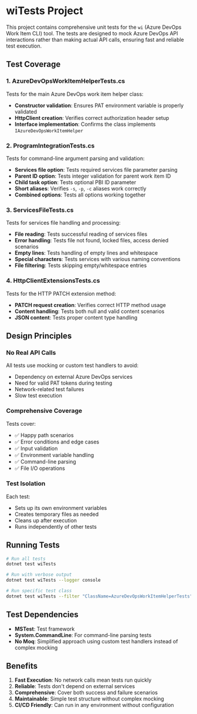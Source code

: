 # wiTests Project

This project contains comprehensive unit tests for the `wi` (Azure DevOps Work Item CLI) tool. The tests are designed to mock Azure DevOps API interactions rather than making actual API calls, ensuring fast and reliable test execution.

## Test Coverage

### 1. AzureDevOpsWorkItemHelperTests.cs
Tests for the main Azure DevOps work item helper class:

- **Constructor validation**: Ensures PAT environment variable is properly validated
- **HttpClient creation**: Verifies correct authorization header setup
- **Interface implementation**: Confirms the class implements `IAzureDevOpsWorkItemHelper`

### 2. ProgramIntegrationTests.cs  
Tests for command-line argument parsing and validation:

- **Services file option**: Tests required services file parameter parsing
- **Parent ID option**: Tests integer validation for parent work item ID
- **Child task option**: Tests optional PBI ID parameter
- **Short aliases**: Verifies `-s`, `-p`, `-c` aliases work correctly
- **Combined options**: Tests all options working together

### 3. ServicesFileTests.cs
Tests for services file handling and processing:

- **File reading**: Tests successful reading of services files
- **Error handling**: Tests file not found, locked files, access denied scenarios
- **Empty lines**: Tests handling of empty lines and whitespace
- **Special characters**: Tests services with various naming conventions
- **File filtering**: Tests skipping empty/whitespace entries

### 4. HttpClientExtensionsTests.cs
Tests for the HTTP PATCH extension method:

- **PATCH request creation**: Verifies correct HTTP method usage
- **Content handling**: Tests both null and valid content scenarios
- **JSON content**: Tests proper content type handling

## Design Principles

### No Real API Calls
All tests use mocking or custom test handlers to avoid:
- Dependency on external Azure DevOps services
- Need for valid PAT tokens during testing
- Network-related test failures
- Slow test execution

### Comprehensive Coverage
Tests cover:
- ✅ Happy path scenarios
- ✅ Error conditions and edge cases
- ✅ Input validation
- ✅ Environment variable handling
- ✅ Command-line parsing
- ✅ File I/O operations

### Test Isolation
Each test:
- Sets up its own environment variables
- Creates temporary files as needed
- Cleans up after execution
- Runs independently of other tests

## Running Tests

```bash
# Run all tests
dotnet test wiTests

# Run with verbose output
dotnet test wiTests --logger console

# Run specific test class
dotnet test wiTests --filter "ClassName=AzureDevOpsWorkItemHelperTests"
```

## Test Dependencies

- **MSTest**: Test framework
- **System.CommandLine**: For command-line parsing tests
- **No Moq**: Simplified approach using custom test handlers instead of complex mocking

## Benefits

1. **Fast Execution**: No network calls mean tests run quickly
2. **Reliable**: Tests don't depend on external services
3. **Comprehensive**: Cover both success and failure scenarios  
4. **Maintainable**: Simple test structure without complex mocking
5. **CI/CD Friendly**: Can run in any environment without configuration

